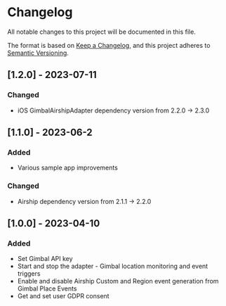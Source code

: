 # Changelog

All notable changes to this project will be documented in this file.

The format is based on [Keep a Changelog](https://keepachangelog.com/en/1.0.0/),
and this project adheres to [Semantic Versioning](https://semver.org/spec/v2.0.0.html).

## [1.2.0] - 2023-07-11

### Changed

- iOS GimbalAirshipAdapter dependency version from 2.2.0 -> 2.3.0

## [1.1.0] - 2023-06-2

### Added

- Various sample app improvements

### Changed

- Airship dependency version from 2.1.1 -> 2.2.0


## [1.0.0] - 2023-04-10

### Added

- Set Gimbal API key
- Start and stop the adapter - Gimbal location monitoring and event triggers
- Enable and disable Airship Custom and Region event generation from Gimbal Place Events
- Get and set user GDPR consent

